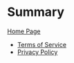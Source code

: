 # Summary

[Home Page](./README.md)

- [Terms of Service](./terms-of-service.md)
- [Privacy Policy](./privacy-policy.md)